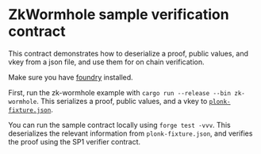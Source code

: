 # ZkWormhole sample verification contract

This contract demonstrates how to deserialize a proof, public values, and vkey from a json file, and use them for on chain verification.

Make sure you have [foundry](https://github.com/foundry-rs/foundry) installed.

First, run the zk-wormhole example with `cargo run --release --bin zk-wormhole`. This serializes a proof, public values, and a vkey to [`plonk-fixture.json`](./src/fixtures/plonk-fixture.json).

You can run the sample contract locally using `forge test -vvv`. This deserializes the relevant information from `plonk-fixture.json`, and verifies the proof using the SP1 verifier contract.
